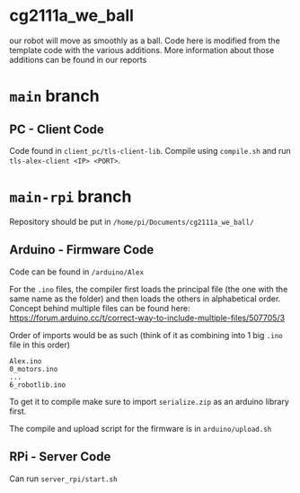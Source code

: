 # cg2111a_we_ball

our robot will move as smoothly as a ball. Code here is modified from the template code with the various additions. More information about those additions can be found in our reports

# `main` branch

## PC - Client Code

Code found in `client_pc/tls-client-lib`. Compile using `compile.sh` and run `tls-alex-client <IP> <PORT>`.


# `main-rpi` branch

Repository should be put in `/home/pi/Documents/cg2111a_we_ball/`

## Arduino - Firmware Code

Code can be found in `/arduino/Alex`

For the `.ino` files, the compiler first loads the principal file (the one with the same name as the folder)
and then loads the others in alphabetical order. Concept behind multiple files can be found here: 
https://forum.arduino.cc/t/correct-way-to-include-multiple-files/507705/3 

Order of imports would be as such (think of it as combining into 1 big `.ino` file in this order)

```
Alex.ino
0_motors.ino
...
6_robotlib.ino
```

To get it to compile make sure to import `serialize.zip` as an arduino library first.

The compile and upload script for the firmware is in `arduino/upload.sh`

## RPi - Server Code

Can run  `server_rpi/start.sh`
